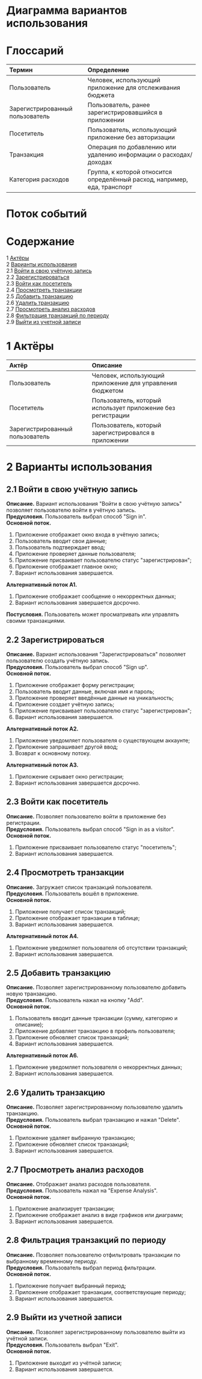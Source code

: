 
# Диаграмма вариантов использования

# Глоссарий

| Термин | Определение |
|:--|:--|
| Пользователь | Человек, использующий приложение для отслеживания бюджета |
| Зарегистрированный пользователь | Пользователь, ранее зарегистрировавшийся в приложении |
| Посетитель | Пользователь, использующий приложение без авторизации |
| Транзакция | Операция по добавлению или удалению информации о расходах/доходах |
| Категория расходов | Группа, к которой относится определённый расход, например, еда, транспорт |

# Поток событий 

# Содержание
1 [Актёры](#actors)  
2 [Варианты использования](#use_case)  
2.1 [Войти в свою учётную запись](#sign_in_to_your_account)  
2.2 [Зарегистрироваться](#sign_up)    
2.3 [Войти как посетитель](#sign_in_as_visitor)  
2.4 [Просмотреть транзакции](#view_transactions)  
2.5 [Добавить транзакцию](#add_transaction)  
2.6 [Удалить транзакцию](#remove_transaction)  
2.7 [Просмотреть анализ расходов](#view_expense_analysis)  
2.8 [Фильтрация транзакций по периоду](#filter_transactions_by_period)  
2.9 [Выйти из учетной записи](#sign_out_of_your_account)  

<a name="actors"/>

# 1 Актёры

| Актёр | Описание |
|:--|:--|
| Пользователь | Человек, использующий приложение для управления бюджетом |
| Посетитель | Пользователь, который использует приложение без регистрации |
| Зарегистрированный пользователь | Пользователь, который зарегистрировался в приложении |

<a name="use_case"/>

# 2 Варианты использования

<a name="sign_in_to_your_account"/>

## 2.1 Войти в свою учётную запись

**Описание.** Вариант использования "Войти в свою учётную запись" позволяет пользователю войти в учётную запись.  
**Предусловия.** Пользователь выбрал способ "Sign in".  
**Основной поток.**
1. Приложение отображает окно входа в учётную запись;
2. Пользователь вводит свои данные;
3. Пользователь подтверждает ввод;
4. Приложение проверяет данные пользователя;
5. Приложение присваивает пользователю статус "зарегистрирован";
6. Приложение отображает главное окно;
7. Вариант использования завершается.

**Альтернативный поток А1.**
1. Приложение отображает сообщение о некорректных данных;
2. Вариант использования завершается досрочно.

**Постусловия.** Пользователь может просматривать или управлять своими транзакциями.

<a name="sign_up"/>

## 2.2 Зарегистрироваться

**Описание.** Вариант использования "Зарегистрироваться" позволяет пользователю создать учётную запись.  
**Предусловия.** Пользователь выбрал способ "Sign up".  
**Основной поток.**
1. Приложение отображает форму регистрации;
2. Пользователь вводит данные, включая имя и пароль;
3. Приложение проверяет введённые данные на уникальность;
4. Приложение создает учётную запись;
5. Приложение присваивает пользователю статус "зарегистрирован";
6. Вариант использования завершается.

**Альтернативный поток А2.**
1. Приложение уведомляет пользователя о существующем аккаунте;
2. Приложение запрашивает другой ввод;
3. Возврат к основному потоку.

**Альтернативный поток А3.**
1. Приложение скрывает окно регистрации;
2. Вариант использования завершается досрочно.

<a name="sign_in_as_visitor"/>

## 2.3 Войти как посетитель

**Описание.** Позволяет пользователю войти в приложение без регистрации.  
**Предусловия.** Пользователь выбрал способ "Sign in as a visitor".  
**Основной поток.**
1. Приложение присваивает пользователю статус "посетитель";
2. Вариант использования завершается.

<a name="view_transactions"/>

## 2.4 Просмотреть транзакции

**Описание.** Загружает список транзакций пользователя.  
**Предусловия.** Пользователь вошёл в приложение.  
**Основной поток.**
1. Приложение получает список транзакций;
2. Приложение отображает транзакции в таблице;
3. Вариант использования завершается.

**Альтернативный поток А4.**
1. Приложение уведомляет пользователя об отсутствии транзакций;
2. Вариант использования завершается.

<a name="add_transaction"/>

## 2.5 Добавить транзакцию

**Описание.** Позволяет зарегистрированному пользователю добавить новую транзакцию.  
**Предусловия.** Пользователь нажал на кнопку "Add".  
**Основной поток.**
1. Пользователь вводит данные транзакции (сумму, категорию и описание);
2. Приложение добавляет транзакцию в профиль пользователя;
3. Приложение обновляет список транзакций;
4. Вариант использования завершается.

**Альтернативный поток А6.**
1. Приложение уведомляет пользователя о некорректных данных;
2. Вариант использования завершается.

<a name="remove_transaction"/>

## 2.6 Удалить транзакцию

**Описание.** Позволяет зарегистрированному пользователю удалить транзакцию.  
**Предусловия.** Пользователь выбрал транзакцию и нажал "Delete".  
**Основной поток.**
1. Приложение удаляет выбранную транзакцию;
2. Приложение обновляет список транзакций;
3. Вариант использования завершается.

<a name="view_expense_analysis"/>

## 2.7 Просмотреть анализ расходов

**Описание.** Отображает анализ расходов пользователя.  
**Предусловия.** Пользователь нажал на "Expense Analysis".  
**Основной поток.**
1. Приложение анализирует транзакции;
2. Приложение отображает анализ в виде графиков или диаграмм;
3. Вариант использования завершается.

<a name="filter_transactions_by_period"/>

## 2.8 Фильтрация транзакций по периоду

**Описание.** Позволяет пользователю отфильтровать транзакции по выбранному временному периоду.  
**Предусловия.** Пользователь выбрал период фильтрации.  
**Основной поток.**
1. Приложение получает выбранный период;
2. Приложение отображает транзакции, соответствующие периоду;
3. Вариант использования завершается.

<a name="sign_out_of_your_account"/>

## 2.9 Выйти из учетной записи

**Описание.** Позволяет зарегистрированному пользователю выйти из учётной записи.  
**Предусловия.** Пользователь выбрал "Exit".  
**Основной поток.**
1. Приложение выходит из учётной записи;
2. Вариант использования завершается.
